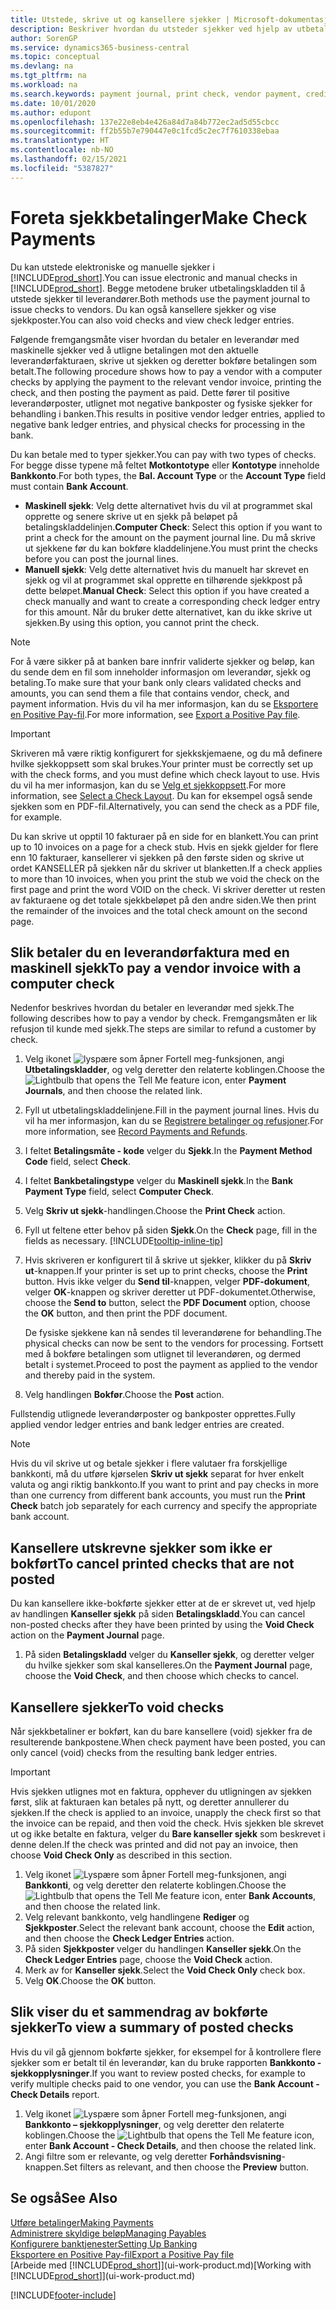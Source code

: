 ```yaml
---
title: Utstede, skrive ut og kansellere sjekker | Microsoft-dokumentasjon
description: Beskriver hvordan du utsteder sjekker ved hjelp av utbetalingskladden, skriver ut sjekker og kansellerer eller viser sjekkposter i Business Central.
author: SorenGP
ms.service: dynamics365-business-central
ms.topic: conceptual
ms.devlang: na
ms.tgt_pltfrm: na
ms.workload: na
ms.search.keywords: payment journal, print check, vendor payment, creditor, debt, balance due, AP
ms.date: 10/01/2020
ms.author: edupont
ms.openlocfilehash: 137e22e8eb4e426a84d7a84b772ec2ad5d55cbcc
ms.sourcegitcommit: ff2b55b7e790447e0c1fcd5c2ec7f7610338ebaa
ms.translationtype: HT
ms.contentlocale: nb-NO
ms.lasthandoff: 02/15/2021
ms.locfileid: "5387827"
---
```

# <a name="make-check-payments"></a><span data-ttu-id="209d7-103">Foreta sjekkbetalinger</span><span class="sxs-lookup"><span data-stu-id="209d7-103">Make Check Payments</span></span>

<span data-ttu-id="209d7-104">Du kan utstede elektroniske og manuelle sjekker i [!INCLUDE[prod_short](includes/prod_short.md)].</span><span class="sxs-lookup"><span data-stu-id="209d7-104">You can issue electronic and manual checks in [!INCLUDE[prod_short](includes/prod_short.md)].</span></span> <span data-ttu-id="209d7-105">Begge metodene bruker utbetalingskladden til å utstede sjekker til leverandører.</span><span class="sxs-lookup"><span data-stu-id="209d7-105">Both methods use the payment journal to issue checks to vendors.</span></span> <span data-ttu-id="209d7-106">Du kan også kansellere sjekker og vise sjekkposter.</span><span class="sxs-lookup"><span data-stu-id="209d7-106">You can also void checks and view check ledger entries.</span></span>

<span data-ttu-id="209d7-107">Følgende fremgangsmåte viser hvordan du betaler en leverandør med maskinelle sjekker ved å utligne betalingen mot den aktuelle leverandørfakturaen, skrive ut sjekken og deretter bokføre betalingen som betalt.</span><span class="sxs-lookup"><span data-stu-id="209d7-107">The following procedure shows how to pay a vendor with a computer checks by applying the payment to the relevant vendor invoice, printing the check, and then posting the payment as paid.</span></span> <span data-ttu-id="209d7-108">Dette fører til positive leverandørposter, utlignet mot negative bankposter og fysiske sjekker for behandling i banken.</span><span class="sxs-lookup"><span data-stu-id="209d7-108">This results in positive vendor ledger entries, applied to negative bank ledger entries, and physical checks for processing in the bank.</span></span>

<span data-ttu-id="209d7-109">Du kan betale med to typer sjekker.</span><span class="sxs-lookup"><span data-stu-id="209d7-109">You can pay with two types of checks.</span></span> <span data-ttu-id="209d7-110">For begge disse typene må feltet **Motkontotype** eller **Kontotype** inneholde **Bankkonto**.</span><span class="sxs-lookup"><span data-stu-id="209d7-110">For both types, the **Bal. Account Type** or the **Account Type** field must contain **Bank Account**.</span></span>

- <span data-ttu-id="209d7-111">**Maskinell sjekk**: Velg dette alternativet hvis du vil at programmet skal opprette og senere skrive ut en sjekk på beløpet på betalingskladdelinjen.</span><span class="sxs-lookup"><span data-stu-id="209d7-111">**Computer Check**: Select this option if you want to print a check for the amount on the payment journal line.</span></span> <span data-ttu-id="209d7-112">Du må skrive ut sjekkene før du kan bokføre kladdelinjene.</span><span class="sxs-lookup"><span data-stu-id="209d7-112">You must print the checks before you can post the journal lines.</span></span>
- <span data-ttu-id="209d7-113">**Manuell sjekk**: Velg dette alternativet hvis du manuelt har skrevet en sjekk og vil at programmet skal opprette en tilhørende sjekkpost på dette beløpet.</span><span class="sxs-lookup"><span data-stu-id="209d7-113">**Manual Check**: Select this option if you have created a check manually and want to create a corresponding check ledger entry for this amount.</span></span> <span data-ttu-id="209d7-114">Når du bruker dette alternativet, kan du ikke skrive ut sjekken.</span><span class="sxs-lookup"><span data-stu-id="209d7-114">By using this option, you cannot print the check.</span></span>

> [!NOTE]  
> <span data-ttu-id="209d7-115">For å være sikker på at banken bare innfrir validerte sjekker og beløp, kan du sende dem en fil som inneholder informasjon om leverandør, sjekk og betaling.</span><span class="sxs-lookup"><span data-stu-id="209d7-115">To make sure that your bank only clears validated checks and amounts, you can send them a file that contains vendor, check, and payment information.</span></span> <span data-ttu-id="209d7-116">Hvis du vil ha mer informasjon, kan du se [Eksportere en Positive Pay-fil](finance-how-positive-pay.md).</span><span class="sxs-lookup"><span data-stu-id="209d7-116">For more information, see [Export a Positive Pay file](finance-how-positive-pay.md).</span></span>

> [!IMPORTANT]
> <span data-ttu-id="209d7-117">Skriveren må være riktig konfigurert for sjekkskjemaene, og du må definere hvilke sjekkoppsett som skal brukes.</span><span class="sxs-lookup"><span data-stu-id="209d7-117">Your printer must be correctly set up with the check forms, and you must define which check layout to use.</span></span> <span data-ttu-id="209d7-118">Hvis du vil ha mer informasjon, kan du se [Velg et sjekkoppsett](finance-how-define-check-layouts.md).</span><span class="sxs-lookup"><span data-stu-id="209d7-118">For more information, see [Select a Check Layout](finance-how-define-check-layouts.md).</span></span> <span data-ttu-id="209d7-119">Du kan for eksempel også sende sjekken som en PDF-fil.</span><span class="sxs-lookup"><span data-stu-id="209d7-119">Alternatively, you can send the check as a PDF file, for example.</span></span>  

<span data-ttu-id="209d7-120">Du kan skrive ut opptil 10 fakturaer på en side for en blankett.</span><span class="sxs-lookup"><span data-stu-id="209d7-120">You can print up to 10 invoices on a page for a check stub.</span></span> <span data-ttu-id="209d7-121">Hvis en sjekk gjelder for flere enn 10 fakturaer, kansellerer vi sjekken på den første siden og skrive ut ordet KANSELLER på sjekken når du skriver ut blanketten.</span><span class="sxs-lookup"><span data-stu-id="209d7-121">If a check applies to more than 10 invoices, when you print the stub we void the check on the first page and print the word VOID on the check.</span></span> <span data-ttu-id="209d7-122">Vi skriver deretter ut resten av fakturaene og det totale sjekkbeløpet på den andre siden.</span><span class="sxs-lookup"><span data-stu-id="209d7-122">We then print the remainder of the invoices and the total check amount on the second page.</span></span>

## <a name="to-pay-a-vendor-invoice-with-a-computer-check"></a><span data-ttu-id="209d7-123">Slik betaler du en leverandørfaktura med en maskinell sjekk</span><span class="sxs-lookup"><span data-stu-id="209d7-123">To pay a vendor invoice with a computer check</span></span>
<span data-ttu-id="209d7-124">Nedenfor beskrives hvordan du betaler en leverandør med sjekk.</span><span class="sxs-lookup"><span data-stu-id="209d7-124">The following describes how to pay a vendor by check.</span></span> <span data-ttu-id="209d7-125">Fremgangsmåten er lik refusjon til kunde med sjekk.</span><span class="sxs-lookup"><span data-stu-id="209d7-125">The steps are similar to refund a customer by check.</span></span>

1. <span data-ttu-id="209d7-126">Velg ikonet ![lyspære som åpner Fortell meg-funksjonen](media/ui-search/search_small.png "Fortell hva du vil gjøre"), angi **Utbetalingskladder**, og velg deretter den relaterte koblingen.</span><span class="sxs-lookup"><span data-stu-id="209d7-126">Choose the ![Lightbulb that opens the Tell Me feature](media/ui-search/search_small.png "Tell me what you want to do") icon, enter **Payment Journals**, and then choose the related link.</span></span>
2. <span data-ttu-id="209d7-127">Fyll ut utbetalingskladdelinjene.</span><span class="sxs-lookup"><span data-stu-id="209d7-127">Fill in the payment journal lines.</span></span> <span data-ttu-id="209d7-128">Hvis du vil ha mer informasjon, kan du se [Registrere betalinger og refusjoner](payables-how-post-payments-refunds.md).</span><span class="sxs-lookup"><span data-stu-id="209d7-128">For more information, see [Record Payments and Refunds](payables-how-post-payments-refunds.md).</span></span>
3. <span data-ttu-id="209d7-129">I feltet **Betalingsmåte - kode** velger du **Sjekk**.</span><span class="sxs-lookup"><span data-stu-id="209d7-129">In the **Payment Method Code** field, select **Check**.</span></span>
4. <span data-ttu-id="209d7-130">I feltet **Bankbetalingstype** velger du **Maskinell sjekk**.</span><span class="sxs-lookup"><span data-stu-id="209d7-130">In the **Bank Payment Type** field, select **Computer Check**.</span></span>
5. <span data-ttu-id="209d7-131">Velg **Skriv ut sjekk**-handlingen.</span><span class="sxs-lookup"><span data-stu-id="209d7-131">Choose the **Print Check** action.</span></span>
6. <span data-ttu-id="209d7-132">Fyll ut feltene etter behov på siden **Sjekk**.</span><span class="sxs-lookup"><span data-stu-id="209d7-132">On the **Check** page, fill in the fields as necessary.</span></span> [!INCLUDE[tooltip-inline-tip](includes/tooltip-inline-tip_md.md)]
7. <span data-ttu-id="209d7-133">Hvis skriveren er konfigurert til å skrive ut sjekker, klikker du på **Skriv ut**-knappen.</span><span class="sxs-lookup"><span data-stu-id="209d7-133">If your printer is set up to print checks, choose the **Print** button.</span></span> <span data-ttu-id="209d7-134">Hvis ikke velger du **Send til**-knappen, velger **PDF-dokument**, velger **OK**-knappen og skriver deretter ut PDF-dokumentet.</span><span class="sxs-lookup"><span data-stu-id="209d7-134">Otherwise, choose the **Send to** button, select the **PDF Document** option, choose the **OK** button, and then print the PDF document.</span></span>

    <span data-ttu-id="209d7-135">De fysiske sjekkene kan nå sendes til leverandørene for behandling.</span><span class="sxs-lookup"><span data-stu-id="209d7-135">The physical checks can now be sent to the vendors for processing.</span></span> <span data-ttu-id="209d7-136">Fortsett med å bokføre betalingen som utlignet til leverandøren, og dermed betalt i systemet.</span><span class="sxs-lookup"><span data-stu-id="209d7-136">Proceed to post the payment as applied to the vendor and thereby paid in the system.</span></span>
8. <span data-ttu-id="209d7-137">Velg handlingen **Bokfør**.</span><span class="sxs-lookup"><span data-stu-id="209d7-137">Choose the **Post** action.</span></span>

<span data-ttu-id="209d7-138">Fullstendig utlignede leverandørposter og bankposter opprettes.</span><span class="sxs-lookup"><span data-stu-id="209d7-138">Fully applied vendor ledger entries and bank ledger entries are created.</span></span>

> [!NOTE]  
> <span data-ttu-id="209d7-139">Hvis du vil skrive ut og betale sjekker i flere valutaer fra forskjellige bankkonti, må du utføre kjørselen **Skriv ut sjekk** separat for hver enkelt valuta og angi riktig bankkonto.</span><span class="sxs-lookup"><span data-stu-id="209d7-139">If you want to print and pay checks in more than one currency from different bank accounts, you must run the **Print Check** batch job separately for each currency and specify the appropriate bank account.</span></span>

## <a name="to-cancel-printed-checks-that-are-not-posted"></a><span data-ttu-id="209d7-140">Kansellere utskrevne sjekker som ikke er bokført</span><span class="sxs-lookup"><span data-stu-id="209d7-140">To cancel printed checks that are not posted</span></span>
<span data-ttu-id="209d7-141">Du kan kansellere ikke-bokførte sjekker etter at de er skrevet ut, ved hjelp av handlingen **Kanseller sjekk** på siden **Betalingskladd**.</span><span class="sxs-lookup"><span data-stu-id="209d7-141">You can cancel non-posted checks after they have been printed by using the **Void Check** action on the **Payment Journal** page.</span></span>

1. <span data-ttu-id="209d7-142">På siden **Betalingskladd** velger du **Kanseller sjekk**, og deretter velger du hvilke sjekker som skal kanselleres.</span><span class="sxs-lookup"><span data-stu-id="209d7-142">On the **Payment Journal** page, choose the **Void Check**, and then choose which checks to cancel.</span></span>

## <a name="to-void-checks"></a><span data-ttu-id="209d7-143">Kansellere sjekker</span><span class="sxs-lookup"><span data-stu-id="209d7-143">To void checks</span></span>

<span data-ttu-id="209d7-144">Når sjekkbetaliner er bokført, kan du bare kansellere (void) sjekker fra de resulterende bankpostene.</span><span class="sxs-lookup"><span data-stu-id="209d7-144">When check payment have been posted, you can only cancel (void) checks from the resulting bank ledger entries.</span></span>

> [!IMPORTANT]
> <span data-ttu-id="209d7-145">Hvis sjekken utlignes mot en faktura, opphever du utligningen av sjekken først, slik at fakturaen kan betales på nytt, og deretter annullerer du sjekken.</span><span class="sxs-lookup"><span data-stu-id="209d7-145">If the check is applied to an invoice, unapply the check first so that the invoice can be repaid, and then void the check.</span></span> <span data-ttu-id="209d7-146">Hvis sjekken ble skrevet ut og ikke betalte en faktura, velger du **Bare kanseller sjekk** som beskrevet i denne delen.</span><span class="sxs-lookup"><span data-stu-id="209d7-146">If the check was printed and did not pay an invoice, then choose **Void Check Only** as described in this section.</span></span>

1. <span data-ttu-id="209d7-147">Velg ikonet ![Lyspære som åpner Fortell meg-funksjonen](media/ui-search/search_small.png "Fortell hva du vil gjøre"), angi **Bankkonti**, og velg deretter den relaterte koblingen.</span><span class="sxs-lookup"><span data-stu-id="209d7-147">Choose the ![Lightbulb that opens the Tell Me feature](media/ui-search/search_small.png "Tell me what you want to do") icon, enter **Bank Accounts**, and then choose the related link.</span></span>
2. <span data-ttu-id="209d7-148">Velg relevant bankkonto, velg handlingene **Rediger** og **Sjekkposter**.</span><span class="sxs-lookup"><span data-stu-id="209d7-148">Select the relevant bank account, choose the **Edit** action, and then choose the **Check Ledger Entries** action.</span></span>
3. <span data-ttu-id="209d7-149">På siden **Sjekkposter** velger du handlingen **Kanseller sjekk**.</span><span class="sxs-lookup"><span data-stu-id="209d7-149">On the **Check Ledger Entries** page, choose the **Void Check** action.</span></span>
4. <span data-ttu-id="209d7-150">Merk av for **Kanseller sjekk**.</span><span class="sxs-lookup"><span data-stu-id="209d7-150">Select the **Void Check Only** check box.</span></span>
5. <span data-ttu-id="209d7-151">Velg **OK**.</span><span class="sxs-lookup"><span data-stu-id="209d7-151">Choose the **OK** button.</span></span>

## <a name="to-view-a-summary-of-posted-checks"></a><span data-ttu-id="209d7-152">Slik viser du et sammendrag av bokførte sjekker</span><span class="sxs-lookup"><span data-stu-id="209d7-152">To view a summary of posted checks</span></span>
<span data-ttu-id="209d7-153">Hvis du vil gå gjennom bokførte sjekker, for eksempel for å kontrollere flere sjekker som er betalt til én leverandør, kan du bruke rapporten **Bankkonto - sjekkopplysninger**.</span><span class="sxs-lookup"><span data-stu-id="209d7-153">If you want to review posted checks, for example to verify multiple checks paid to one vendor, you can use the **Bank Account - Check Details** report.</span></span>
1. <span data-ttu-id="209d7-154">Velg ikonet ![Lyspære som åpner Fortell meg-funksjonen](media/ui-search/search_small.png "Fortell hva du vil gjøre"), angi **Bankkonto – sjekkopplysninger**, og velg deretter den relaterte koblingen.</span><span class="sxs-lookup"><span data-stu-id="209d7-154">Choose the ![Lightbulb that opens the Tell Me feature](media/ui-search/search_small.png "Tell me what you want to do") icon, enter **Bank Account - Check Details**, and then choose the related link.</span></span>
2. <span data-ttu-id="209d7-155">Angi filtre som er relevante, og velg deretter **Forhåndsvisning**-knappen.</span><span class="sxs-lookup"><span data-stu-id="209d7-155">Set filters as relevant, and then choose the **Preview** button.</span></span>

## <a name="see-also"></a><span data-ttu-id="209d7-156">Se også</span><span class="sxs-lookup"><span data-stu-id="209d7-156">See Also</span></span>
[<span data-ttu-id="209d7-157">Utføre betalinger</span><span class="sxs-lookup"><span data-stu-id="209d7-157">Making Payments</span></span>](payables-make-payments.md)  
[<span data-ttu-id="209d7-158">Administrere skyldige beløp</span><span class="sxs-lookup"><span data-stu-id="209d7-158">Managing Payables</span></span>](payables-manage-payables.md)  
[<span data-ttu-id="209d7-159">Konfigurere banktjenester</span><span class="sxs-lookup"><span data-stu-id="209d7-159">Setting Up Banking</span></span>](bank-setup-banking.md)  
[<span data-ttu-id="209d7-160">Eksportere en Positive Pay-fil</span><span class="sxs-lookup"><span data-stu-id="209d7-160">Export a Positive Pay file</span></span>](finance-how-positive-pay.md)  
<span data-ttu-id="209d7-161">[Arbeide med [!INCLUDE[prod_short](includes/prod_short.md)]](ui-work-product.md)</span><span class="sxs-lookup"><span data-stu-id="209d7-161">[Working with [!INCLUDE[prod_short](includes/prod_short.md)]](ui-work-product.md)</span></span>  


[!INCLUDE[footer-include](includes/footer-banner.md)]